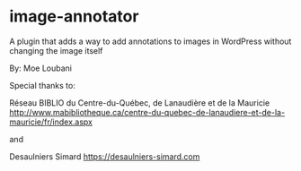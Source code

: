 # image-annotator
A plugin that adds a way to add annotations to images in WordPress without changing the image itself

By: Moe Loubani

Special thanks to: 

Réseau BIBLIO du Centre-du-Québec, de Lanaudière et de la Mauricie 
http://www.mabibliotheque.ca/centre-du-quebec-de-lanaudiere-et-de-la-mauricie/fr/index.aspx

and

Desaulniers Simard
https://desaulniers-simard.com

